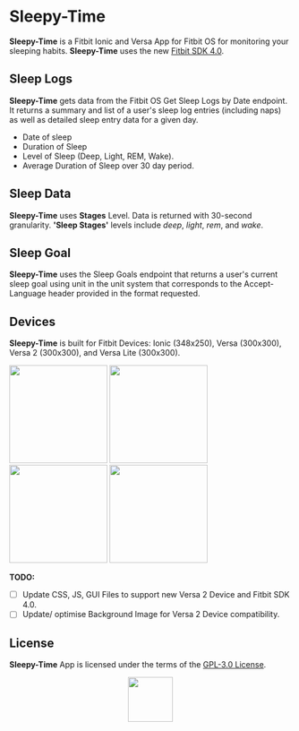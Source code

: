 # Sleepy-Time
**Sleepy-Time** is a Fitbit Ionic and Versa App for Fitbit OS for monitoring your sleeping habits. **Sleepy-Time** uses the new [Fitbit SDK 4.0](https://github.com/Fitbit).

## Sleep Logs
**Sleepy-Time** gets data from the Fitbit OS Get Sleep Logs by Date endpoint. It returns a summary and list of a user's sleep log entries (including naps) as well as detailed sleep entry data for a given day.

* Date of sleep
* Duration of Sleep
* Level of Sleep (Deep, Light, REM, Wake).
* Average Duration of Sleep over 30 day period.

## Sleep Data
**Sleepy-Time** uses **Stages** Level. Data is returned with 30-second granularity. **'Sleep Stages'** levels include *deep*, *light*, *rem*, and *wake*.

## Sleep Goal
**Sleepy-Time** uses the Sleep Goals endpoint that returns a user's current sleep goal using unit in the unit system that corresponds to the Accept-Language header provided in the format requested.

## Devices
**Sleepy-Time** is built for Fitbit Devices: Ionic (348x250), Versa (300x300), Versa 2 (300x300), and Versa Lite (300x300).

<p align="left">
  <img width="175" height="175" src=./screenshots/sleepy-time-versa-1.png>
  <img width="175" height="175" src=./screenshots/sleepy-time-versa-2.png>
  <img width="175" height="175" src=./screenshots/sleepy-time-versa-lite-1.png>
  <img width="175" height="175" src=./screenshots/sleepy-time-ionic-1.png>
</p>

**TODO:**
- [ ] Update CSS, JS, GUI Files to support new Versa 2 Device and Fitbit SDK 4.0.
- [ ] Update/ optimise Background Image for Versa 2 Device compatibility.

## License
**Sleepy-Time** App is licensed under the terms of the [GPL-3.0 License](/LICENSE). 

<p align="middle">
<img width="80" height="80" src=./resources/icon.png>
</p>
